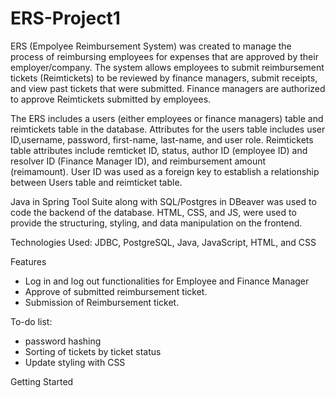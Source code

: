 # ERS-Project1

ERS (Empolyee Reimbursement System) was created to manage the process of reimbursing employees for expenses that are approved by their employer/company. The system allows employees to submit reimbursement tickets (Reimtickets) to be reviewed by finance managers, submit receipts, and view past tickets that were submitted. Finance managers are authorized to approve Reimtickets submitted by employees. 

The ERS includes a users (either employees or finance managers) table and reimtickets table in the database. Attributes for the users table includes user ID,username, password, first-name, last-name, and user role. Reimtickets table attributes include remticket ID, status, author ID (employee ID) and resolver ID (Finance Manager ID), and reimbursement amount (reimamount). User ID was used as a foreign key to establish a relationship between Users table and reimticket table. 

Java in Spring Tool Suite along with SQL/Postgres in DBeaver was used to code the backend of the database. HTML, CSS, and JS, were used to provide the structuring, styling, and data manipulation on the frontend.  

Technologies Used:
JDBC, PostgreSQL, Java, JavaScript, HTML, and CSS

Features
* Log in and log out functionalities for Employee and Finance Manager
* Approve of submitted reimbursement ticket.
* Submission of Reimbursement ticket.

To-do list:
* password hashing
* Sorting of tickets by ticket status
* Update styling with CSS

Getting Started




